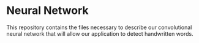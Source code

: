 # Neural Network
This repository contains the files necessary to describe our convolutional neural network that will allow our application to detect handwritten words.